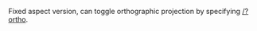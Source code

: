 Fixed aspect version, can toggle orthographic projection by specifying [/?ortho](https://seapusher.github.io/fixed/?ortho).
